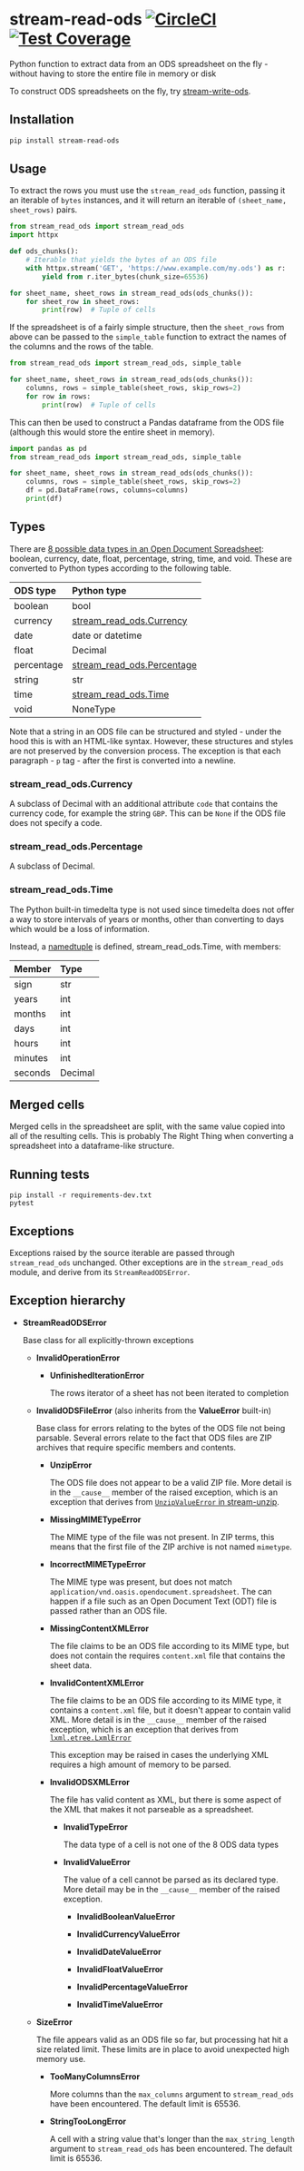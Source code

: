# stream-read-ods [![CircleCI](https://circleci.com/gh/uktrade/stream-read-ods.svg?style=shield)](https://circleci.com/gh/uktrade/stream-read-ods) [![Test Coverage](https://api.codeclimate.com/v1/badges/939edbf3c528fa861951/test_coverage)](https://codeclimate.com/github/uktrade/stream-read-ods/test_coverage)

Python function to extract data from an ODS spreadsheet on the fly - without having to store the entire file in memory or disk

To construct ODS spreadsheets on the fly, try [stream-write-ods](https://github.com/uktrade/stream-write-ods).


## Installation

```bash
pip install stream-read-ods
```


## Usage

To extract the rows you must use the `stream_read_ods` function, passing it an iterable of `bytes` instances, and it will return an iterable of `(sheet_name, sheet_rows)` pairs.

```python
from stream_read_ods import stream_read_ods
import httpx

def ods_chunks():
    # Iterable that yields the bytes of an ODS file
    with httpx.stream('GET', 'https://www.example.com/my.ods') as r:
        yield from r.iter_bytes(chunk_size=65536)

for sheet_name, sheet_rows in stream_read_ods(ods_chunks()):
    for sheet_row in sheet_rows:
        print(row)  # Tuple of cells
```

If the spreadsheet is of a fairly simple structure, then the `sheet_rows` from above can be passed to the `simple_table` function to extract the names of the columns and the rows of the table.

```python
from stream_read_ods import stream_read_ods, simple_table

for sheet_name, sheet_rows in stream_read_ods(ods_chunks()):
    columns, rows = simple_table(sheet_rows, skip_rows=2)
    for row in rows:
        print(row)  # Tuple of cells
```

This can then be used to construct a Pandas dataframe from the ODS file (although this would store the entire sheet in memory).

```python
import pandas as pd
from stream_read_ods import stream_read_ods, simple_table

for sheet_name, sheet_rows in stream_read_ods(ods_chunks()):
    columns, rows = simple_table(sheet_rows, skip_rows=2)
    df = pd.DataFrame(rows, columns=columns)
    print(df)
```


## Types

There are [8 possible data types in an Open Document Spreadsheet](https://docs.oasis-open.org/office/v1.2/os/OpenDocument-v1.2-os-part1.html#attribute-office_value-type): boolean, currency, date, float, percentage, string, time, and void. These are converted to Python types according to the following table.

| ODS type    | Python type                                              |
|:------------|:---------------------------------------------------------|
| boolean     | bool                                                     |
| currency    | [stream_read_ods.Currency](#stream_read_odscurrency)     |
| date        | date or datetime                                         |
| float       | Decimal                                                  |
| percentage  | [stream_read_ods.Percentage](#stream_read_odspercentage) |
| string      | str                                                      |
| time        | [stream_read_ods.Time](#stream_read_odstime)             |
| void        | NoneType                                                 |

Note that a string in an ODS file can be structured and styled - under the hood this is with an HTML-like syntax. However, these structures and styles are not preserved by the conversion process. The exception is that each paragraph - `p` tag - after the first is converted into a newline.

### stream_read_ods.Currency

A subclass of Decimal with an additional attribute `code` that contains the currency code, for example the string `GBP`. This can be `None` if the ODS file does not specify a code.

### stream_read_ods.Percentage

A subclass of Decimal.

### stream_read_ods.Time

The Python built-in timedelta type is not used since timedelta does not offer a way to store intervals of years or months, other than converting to days which would be a loss of information.

Instead, a [namedtuple](https://docs.python.org/3/library/collections.html#collections.namedtuple) is defined, stream_read_ods.Time, with members:

| Member  | Type    |
|:--------|:--------|
| sign    | str     |
| years   | int     |
| months  | int     |
| days    | int     |
| hours   | int     |
| minutes | int     |
| seconds | Decimal |


## Merged cells

Merged cells in the spreadsheet are split, with the same value copied into all of the resulting cells. This is probably The Right Thing when converting a spreadsheet into a dataframe-like structure.


## Running tests

```
pip install -r requirements-dev.txt
pytest
```

## Exceptions

Exceptions raised by the source iterable are passed through `stream_read_ods` unchanged. Other exceptions are in the `stream_read_ods` module, and derive from its `StreamReadODSError`.


## Exception hierarchy

  - **StreamReadODSError**

    Base class for all explicitly-thrown exceptions

    - **InvalidOperationError**

      - **UnfinishedIterationError**

        The rows iterator of a sheet has not been iterated to completion

    - **InvalidODSFileError** (also inherits from the **ValueError** built-in)

      Base class for errors relating to the bytes of the ODS file not being parsable. Several errors relate to the fact that ODS files are ZIP archives that require specific members and contents.

      - **UnzipError**

        The ODS file does not appear to be a valid ZIP file. More detail is in the `__cause__` member of the raised exception, which is an exception that derives from [`UnzipValueError` in stream-unzip](https://github.com/uktrade/stream-unzip#exception-hierarchy).

      - **MissingMIMETypeError**

        The MIME type of the file was not present. In ZIP terms, this means that the first file of the ZIP archive is not named `mimetype`.

      - **IncorrectMIMETypeError**

        The MIME type was present, but does not match `application/vnd.oasis.opendocument.spreadsheet`. The can happen if a file such as an Open Document Text (ODT) file is passed rather than an ODS file.

      - **MissingContentXMLError**

        The file claims to be an ODS file according to its MIME type, but does not contain the requires `content.xml` file that contains the sheet data.

      - **InvalidContentXMLError**

        The file claims to be an ODS file according to its MIME type, it contains a `content.xml` file, but it doesn't appear to contain valid XML. More detail is in the `__cause__` member of the raised exception, which is an exception that derives from [`lxml.etree.LxmlError`](https://lxml.de/api/lxml.etree.LxmlError-class.html)

        This exception may be raised in cases the underlying XML requires a high amount of memory to be parsed.

      - **InvalidODSXMLError**

        The file has valid content as XML, but there is some aspect of the XML that makes it not parseable as a spreadsheet.

        - **InvalidTypeError**

          The data type of a cell is not one of the 8 ODS data types

        - **InvalidValueError**

          The value of a cell cannot be parsed as its declared type. More detail may be in the `__cause__` member of the raised exception.

          - **InvalidBooleanValueError**

          - **InvalidCurrencyValueError**

          - **InvalidDateValueError**

          - **InvalidFloatValueError**

          - **InvalidPercentageValueError**

          - **InvalidTimeValueError**

    - **SizeError**

      The file appears valid as an ODS file so far, but processing hat hit a size related limit. These limits are in place to avoid unexpected high memory use.

      - **TooManyColumnsError**

        More columns than the `max_columns` argument to `stream_read_ods` have been encountered. The default limit is 65536.

      - **StringTooLongError**

        A cell with a string value that's longer than the `max_string_length` argument to `stream_read_ods` has been encountered. The default limit is 65536.
